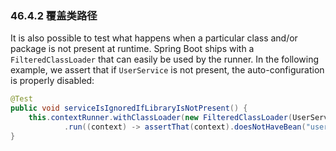 ### 46.4.2 覆盖类路径

It is also possible to test what happens when a particular class and/or package is not present at runtime. Spring Boot ships with a `FilteredClassLoader` that can easily be used by the runner. In the following example, we assert that if `UserService` is not present, the auto-configuration is properly disabled:
```java
@Test
public void serviceIsIgnoredIfLibraryIsNotPresent() {
	this.contextRunner.withClassLoader(new FilteredClassLoader(UserService.class))
			.run((context) -> assertThat(context).doesNotHaveBean("userService"));
}
```
